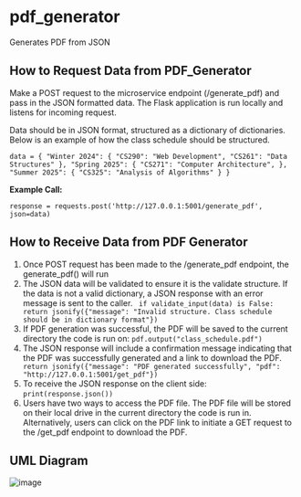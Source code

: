 # pdf_generator
Generates PDF from JSON

## How to Request Data from PDF_Generator
Make a POST request to the microservice endpoint (/generate_pdf) and pass in the JSON formatted data. The Flask application is run locally and listens for incoming request.

Data should be in JSON format, structured as a dictionary of dictionaries. Below is an example of how the class schedule should be structured.

`data = {
    "Winter 2024": {
        "CS290": "Web Development",
        "CS261": "Data Structures"
    },
    "Spring 2025": {
        "CS271": "Computer Architecture",
    },
    "Summer 2025": {
        "CS325": "Analysis of Algorithms"
    }
}`

**Example Call:**

`response = requests.post('http://127.0.0.1:5001/generate_pdf', json=data)
`

## How to Receive Data from PDF Generator
1. Once POST request has been made to the /generate_pdf endpoint, the generate_pdf() will run
2. The JSON data will be validated to ensure it is the validate structure. If the data is not a valid dictionary, a JSON response with an error message is sent to the caller.
  `  if validate_input(data) is False:
        return jsonify({"message": "Invalid structure. Class schedule should be in dictionary format"})
`
3. If PDF generation was successful, the PDF will be saved to the current directory the code is run on:
`pdf.output("class_schedule.pdf")
`
4. The JSON response will include a confirmation message indicating that the PDF was successfully generated and a link to download the PDF.
`  return jsonify({"message": "PDF generated successfully", "pdf": "http://127.0.0.1:5001/get_pdf"})
`
5. To receive the JSON response on the client side:
`print(response.json())`
6. Users have two ways to access the PDF file. The PDF file will be stored on their local drive in the current directory the code is run in. Alternatively, users can click on the PDF link to initiate a GET request to the /get_pdf endpoint to download the PDF.

## UML Diagram
![image](https://github.com/user-attachments/assets/5be40096-695a-4d88-b008-3c8e6b8852e3)
